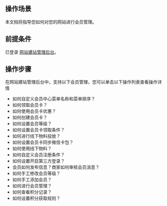 ## 操作场景
本文档将指导您如何对您的网站进行会员管理。

## 前提条件
已登录 [网站建站管理后台]()。

## 操作步骤

在网站建站管理后台中，支持以下会员管理，您可以单击以下操作列表查看操作详情


- 如何自定义会员中心菜单名称和菜单排序？
- 如何领取会员卡？
- 如何使用会员卡优惠？
- 如何创建会员卡？
- 如何设置会员等级？
- 如何设置会员卡领取条件？
- 如何进行线下物料投放？
- 如何设置会员卡同步微信卡包？
- 如何使用线下物料？
- 如何自定义会员注册条件？ 
- 如何设置开启第三方登录？
- 会员如何发布信息？商家如何审核会员消息？
- 如何手工修改会员等级？
- 如何手工添加会员？
- 如何进行会员管理？
- 如何查看积分记录？
- 如何设置积分获取规则？
